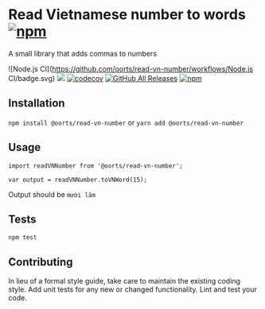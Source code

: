 # Read Vietnamese number to words [![npm](https://img.shields.io/npm/v/@oorts/read-vn-number.svg)](https://www.npmjs.com/package/@oorts/read-vn-number)

A small library that adds commas to numbers

![Node.js CI](https://github.com/oorts/read-vn-number/workflows/Node.js CI/badge.svg)
![](https://travis-ci.org/oorts/read-vn-number.svg?branch=master) [![codecov](https://codecov.io/gh/oorts/read-vn-number/branch/master/graph/badge.svg)](https://codecov.io/gh/oorts/read-vn-number)
[![GitHub All Releases](https://img.shields.io/github/downloads/oorts/read-vn-number/total.svg)](https://github.com/oorts/read-vn-number)
[![npm](https://img.shields.io/npm/dt/@oorts/read-vn-number.svg)](https://www.npmjs.com/package/@oorts/read-vn-number)

## Installation

`npm install @oorts/read-vn-number`
or
`yarn add @oorts/read-vn-number`

## Usage

    import readVNNumber from '@oorts/read-vn-number';

    var output = readVNNumber.toVNWord(15);

Output should be `mười lăm`

## Tests

`npm test`

## Contributing

In lieu of a formal style guide, take care to maintain the existing coding style. Add unit tests for any new or changed functionality. Lint and test your code.
